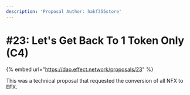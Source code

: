 ```yaml
---
description: 'Proposal Author: hakf355store'
---
```


# \#23: Let's Get Back To 1 Token Only \(C4\)

{% embed url="https://dao.effect.network/proposals/23" %}

This was a technical proposal that requested the conversion of all NFX to EFX. 

